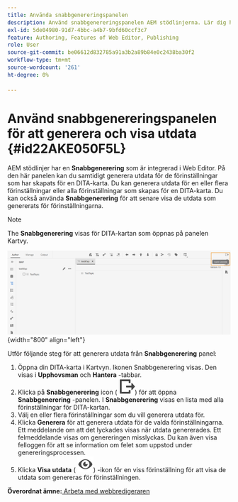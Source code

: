 ```yaml
---
title: Använda snabbgenereringspanelen
description: Använd snabbgenereringspanelen AEM stödlinjerna. Lär dig hur du genererar och visar utdata från snabbgenereringspanelen.
exl-id: 5de04980-91d7-4bbc-a4b7-9bfd60ccf3c7
feature: Authoring, Features of Web Editor, Publishing
role: User
source-git-commit: be06612d832785a91a3b2a89b84e0c2438ba30f2
workflow-type: tm+mt
source-wordcount: '261'
ht-degree: 0%

---
```


# Använd snabbgenereringspanelen för att generera och visa utdata {#id22AKE050F5L}

AEM stödlinjer har en **Snabbgenerering** som är integrerad i Web Editor. På den här panelen kan du samtidigt generera utdata för de förinställningar som har skapats för en DITA-karta. Du kan generera utdata för en eller flera förinställningar eller alla förinställningar som skapas för en DITA-karta. Du kan också använda **Snabbgenerering** för att senare visa de utdata som genererats för förinställningarna.

>[!NOTE]
>
> The **Snabbgenerering** visas för DITA-kartan som öppnas på panelen Kartvy.

![](images/quick-generate-map-view.png){width="800" align="left"}

Utför följande steg för att generera utdata från **Snabbgenerering** panel:

1. Öppna din DITA-karta i Kartvyn. Ikonen Snabbgenerering visas. Den visas i **Upphovsman** och **Hantera** -tabbar.
1. Klicka på **Snabbgenerering** icon \( ![](images/quick-generate-icon.svg)\) för att öppna **Snabbgenerering** -panelen. I **Snabbgenerering** visas en lista med alla förinställningar för DITA-kartan.
1. Välj en eller flera förinställningar som du vill generera utdata för.
1. Klicka **Generera** för att generera utdata för de valda förinställningarna. Ett meddelande om att det lyckades visas när utdata genererades. Ett felmeddelande visas om genereringen misslyckas. Du kan även visa felloggen för att se information om felet som uppstod under genereringsprocessen.
1. Klicka **Visa utdata** \( ![](images/view-output-icon.svg)\) -ikon för en viss förinställning för att visa de utdata som genereras för förinställningen.

**Överordnat ämne:**[ Arbeta med webbredigeraren](web-editor.md)
